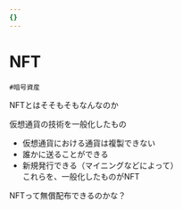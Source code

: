 ```yaml
---
{}
---
```

# NFT

`#暗号資産`

NFTとはそそもそもなんなのか

仮想通貨の技術を一般化したもの

- 仮想通貨における通貨は複製できない  
- 誰かに送ることができる  
- 新規発行できる（マイニングなどによって）  
これらを、一般化したものがNFT  

NFTって無償配布できるのかな？